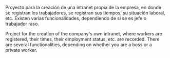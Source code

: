 Proyecto para la creación de una intranet propia de la empresa, en donde se registran los trabajadores, se registran sus tiempos, su situación laboral, etc. Existen varias funcionalidades, dependiendo de si se es jefe o trabajador raso.

Project for the creation of the company's own intranet, where workers are registered, their times, their employment status, etc. are recorded. There are several functionalities, depending on whether you are a boss or a private worker.

